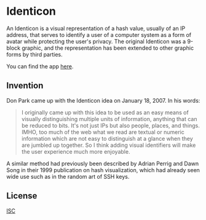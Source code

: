 # Identicon

An Identicon is a visual representation of a hash value, usually of an IP address, that serves to identify a user of a computer system as a form of avatar while protecting the user's privacy. The original Identicon was a 9-block graphic, and the representation has been extended to other graphic forms by third parties.

You can find the app <a href="https://identicon-aalykiot.netlify.app/" target="_blank">here</a>.

## Invention

Don Park came up with the Identicon idea on January 18, 2007. In his words:

> I originally came up with this idea to be used as an easy means of visually distinguishing multiple units of information, anything that can be reduced to bits. It's not just IPs but also people, places, and things. IMHO, too much of the web what we read are textual or numeric information which are not easy to distinguish at a glance when they are jumbled up together. So I think adding visual identifiers will make the user experience much more enjoyable.

A similar method had previously been described by Adrian Perrig and Dawn Song in their 1999 publication on hash visualization, which had already seen wide use such as in the random art of SSH keys.

## License

<a href="./LICENSE.md">ISC</a>
